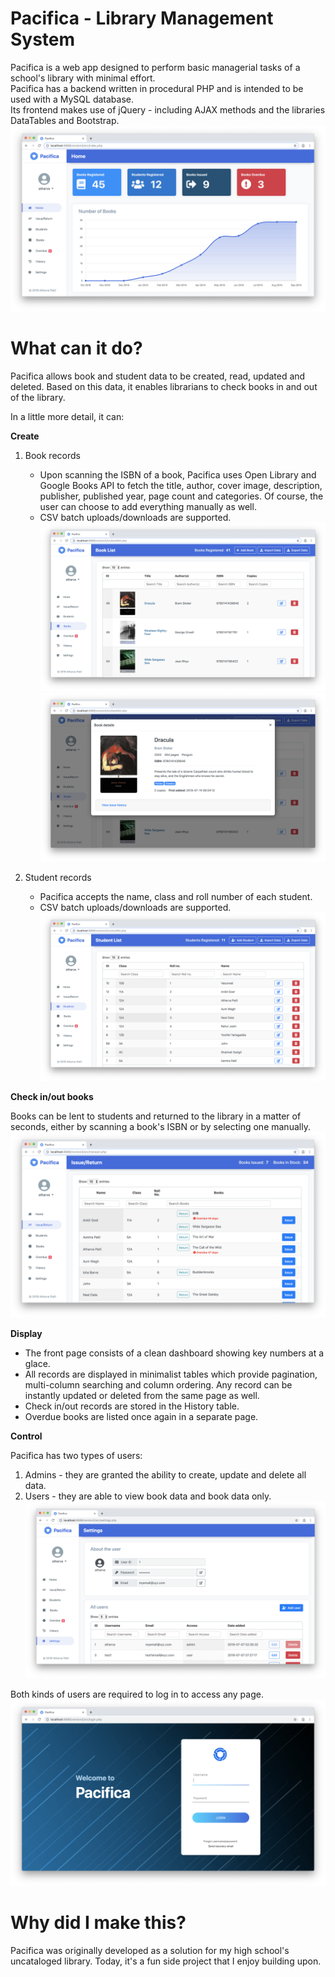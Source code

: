 # Pacifica - Library Management System
Pacifica is a web app designed to perform basic managerial tasks of a school's library with minimal effort.  
Pacifica has a backend written in procedural PHP and is intended to be used with a MySQL database.  
Its frontend makes use of jQuery - including AJAX methods and the libraries DataTables and Bootstrap.  
![Front page](demo/home.png)
# What can it do?
Pacifica allows book and student data to be created, read, updated and deleted. Based on this data, it enables librarians to check books in and out of the library.

In a little more detail, it can:

**Create**
1. Book records 
    - Upon scanning the ISBN of a book, Pacifica uses Open Library and Google Books API to fetch the title, author, cover image, description, publisher, published year, page count and categories. Of course, the user can choose to add everything manually as well.
    - CSV batch uploads/downloads are supported.  
![Books](demo/books.png)  
![Book Details](demo/bookdetails.png)

2. Student records 
    - Pacifica accepts the name, class and roll number of each student.
    - CSV batch uploads/downloads are supported.  
![Students](demo/students.png)
  
**Check in/out books** 

Books can be lent to students and returned to the library in a matter of seconds, either by scanning a book's ISBN or by selecting one manually.  
![Check in/out](demo/checkinout.png)

**Display**
- The front page consists of a clean dashboard showing key numbers at a glace.
- All records are displayed in minimalist tables which provide pagination, multi-column searching and column ordering. Any record can be instantly updated or deleted from the same page as well.
- Check in/out records are stored in the History table.
- Overdue books are listed once again in a separate page.

**Control**  

Pacifica has two types of users:
1. Admins - they are granted the ability to create, update and delete all data.
2. Users - they are able to view book data and book data only.   
![Settings](demo/settings.png)

Both kinds of users are required to log in to access any page.  
![Sign in](demo/login.png)

# Why did I make this?  
Pacifica was originally developed as a solution for my high school's uncataloged library. Today, it's a fun side project that I enjoy building upon.
